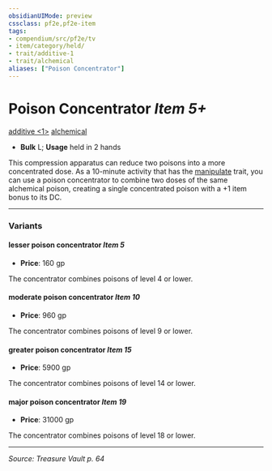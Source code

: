 ```yaml
---
obsidianUIMode: preview
cssclass: pf2e,pf2e-item
tags:
- compendium/src/pf2e/tv
- item/category/held/
- trait/additive-1
- trait/alchemical
aliases: ["Poison Concentrator"]
---
```

# Poison Concentrator *Item 5+*  
[additive <1>](rules/traits/additive-1.md "Additive Feat Trait")  [alchemical](rules/traits/alchemical.md "Alchemical Item Trait")  

- **Bulk** L; **Usage** held in 2 hands

This compression apparatus can reduce two poisons into a more concentrated dose. As a 10-minute activity that has the [manipulate](rules/traits/manipulate.md "Manipulate General Trait") trait, you can use a poison concentrator to combine two doses of the same alchemical poison, creating a single concentrated poison with a +1 item bonus to its DC.

---
### Variants

#### lesser poison concentrator *Item 5*

- **Price**: 160 gp

The concentrator combines poisons of level 4 or lower.

#### moderate poison concentrator *Item 10*

- **Price**: 960 gp

The concentrator combines poisons of level 9 or lower.

#### greater poison concentrator *Item 15*

- **Price**: 5900 gp

The concentrator combines poisons of level 14 or lower.

#### major poison concentrator *Item 19*

- **Price**: 31000 gp

The concentrator combines poisons of level 18 or lower.

---
*Source: Treasure Vault p. 64*